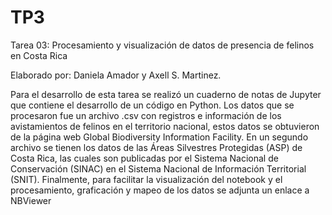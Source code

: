 # TP3
Tarea 03: Procesamiento y visualización de datos de presencia de felinos en Costa Rica

Elaborado por: Daniela Amador y Axell S. Martinez.

Para el desarrollo de esta tarea se realizó un cuaderno de notas de Jupyter que contiene el desarrollo de un código en Python. Los datos que se procesaron fue un archivo .csv con registros e información de los avistamientos de felinos en el territorio nacional, estos datos se obtuvieron de la página web Global Biodiversity Information Facility. En un segundo archivo se tienen los datos de las Áreas Silvestres Protegidas (ASP) de Costa Rica, las cuales son publicadas por el Sistema Nacional de Conservación (SINAC) en el Sistema Nacional de Información Territorial (SNIT). Finalmente, para facilitar la visualización del notebook y el procesamiento, graficación y mapeo de los datos se adjunta un enlace a NBViewer
